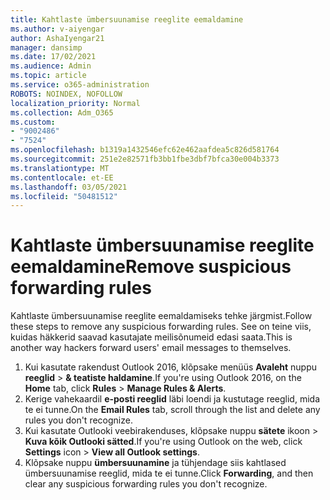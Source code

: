 ```yaml
---
title: Kahtlaste ümbersuunamise reeglite eemaldamine
ms.author: v-aiyengar
author: AshaIyengar21
manager: dansimp
ms.date: 17/02/2021
ms.audience: Admin
ms.topic: article
ms.service: o365-administration
ROBOTS: NOINDEX, NOFOLLOW
localization_priority: Normal
ms.collection: Adm_O365
ms.custom:
- "9002486"
- "7524"
ms.openlocfilehash: b1319a1432546efc62e462aafdea5c826d581764
ms.sourcegitcommit: 251e2e82571fb3bb1fbe3dbf7bfca30e004b3373
ms.translationtype: MT
ms.contentlocale: et-EE
ms.lasthandoff: 03/05/2021
ms.locfileid: "50481512"
---
```

# <a name="remove-suspicious-forwarding-rules"></a><span data-ttu-id="babfb-102">Kahtlaste ümbersuunamise reeglite eemaldamine</span><span class="sxs-lookup"><span data-stu-id="babfb-102">Remove suspicious forwarding rules</span></span>

<span data-ttu-id="babfb-103">Kahtlaste ümbersuunamise reeglite eemaldamiseks tehke järgmist.</span><span class="sxs-lookup"><span data-stu-id="babfb-103">Follow these steps to remove any suspicious forwarding rules.</span></span> <span data-ttu-id="babfb-104">See on teine viis, kuidas häkkerid saavad kasutajate meilisõnumeid edasi saata.</span><span class="sxs-lookup"><span data-stu-id="babfb-104">This is another way hackers forward users' email messages to themselves.</span></span>

1. <span data-ttu-id="babfb-105">Kui kasutate rakendust Outlook 2016, klõpsake menüüs **Avaleht** nuppu **reeglid**  >  **& teatiste haldamine**.</span><span class="sxs-lookup"><span data-stu-id="babfb-105">If you're using Outlook 2016, on the **Home** tab, click **Rules** > **Manage Rules & Alerts**.</span></span> 
1. <span data-ttu-id="babfb-106">Kerige vahekaardil **e-posti reeglid** läbi loendi ja kustutage reeglid, mida te ei tunne.</span><span class="sxs-lookup"><span data-stu-id="babfb-106">On the **Email Rules** tab, scroll through the list and delete any rules you don't recognize.</span></span>
1. <span data-ttu-id="babfb-107">Kui kasutate Outlooki veebirakenduses, klõpsake nuppu **sätete** ikoon > **Kuva kõik Outlooki sätted**.</span><span class="sxs-lookup"><span data-stu-id="babfb-107">If you're using Outlook on the web, click **Settings** icon > **View all Outlook settings**.</span></span>
1. <span data-ttu-id="babfb-108">Klõpsake nuppu **ümbersuunamine** ja tühjendage siis kahtlased ümbersuunamise reeglid, mida te ei tunne.</span><span class="sxs-lookup"><span data-stu-id="babfb-108">Click **Forwarding**, and then clear any suspicious forwarding rules you don't recognize.</span></span>
